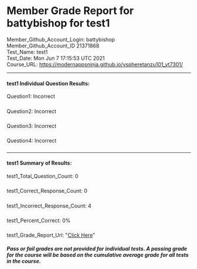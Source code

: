 # Member Grade Report for battybishop for test1  
   
Member_Github_Account_Login: battybishop  
Member_Github_Account_ID 21371868  
Test_Name: test1  
Test_Date: Mon Jun  7 17:15:53 UTC 2021  
Course_URL: https://modernappsninja.github.io/vspheretanzu101_vt7301/  
   
---  
#### test1 Individual Question Results:  
Question1: Incorrect  
#####  
Question2: Incorrect  
#####  
Question3: Incorrect  
#####  
Question4: Incorrect  
#####  
---  
#### test1 Summary of Results:  
test1_Total_Question_Count: 0  
#####  
test1_Correct_Response_Count: 0  
#####  
test1_Incorrect_Response_Count: 4  
#####  
test1_Percent_Correct: 0%  
#####  
test1_Grade_Report_Url: "[Click Here](https://github.com/modernappsninjas/battybishop/blob/main/static/userdata/courses/vspheretanzu101_vt7301/grade_report.pr702.test1.md)"
##### Pass or fail grades are not provided for individual tests. A passing grade for the course will be based on the cumulative average grade for all tests in the course.  
